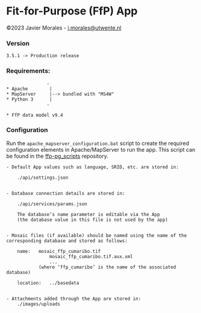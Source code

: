 # Fit-for-Purpose (FfP) App

©2023 Javier Morales - <a href="mailto:j.morales@utwente.nl">j.morales@utwente.nl</a>


### Version

    3.5.1 -> Production release


### Requirements:
                   -
    * Apache        |
    * MapServer     |--> bundled with "MS4W"
    * Python 3      |
                   -

    * FfP data model v9.4


### Configuration

Run the `apache_mapserver_configuration.bat` script to create the required configuration elements in Apache/MapServer to run the app. This script can be found in the [
ffp-pg_scripts](https://github.com/GIP-ITC-UniversityTwente/ffp-pg_scripts) repository.

	- Default App values such as language, SRID, etc. are stored in:

		./api/settings.json


	- Database connection details are stored in:

		./api/services/params.json

		The database’s name parameter is editable via the App
		(the database value in this file is not used by the app)


	- Mosaic files (if available) should be named using the name of the corresponding database and stored as follows:

		name:	mosaic_ffp_cumaribo.tif
					mosaic_ffp_cumaribo.tif.aux.xml
					...
				(where ‘ffp_cumaribo’ is the name of the associated database)

		location: 	../basedata


	- Attachments added through the App are stored in:
		./images/uploads
